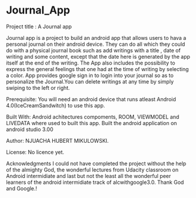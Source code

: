 # Journal_App

Project title : A Journal app

Journal app is a project to build an android app that allows users to hava a personal journal on their android device. 
They can do all which they could do with a physical journal book such as add writings with a title , date of writing and 
some content, except that the date here is generated by the app itself at the end of the writing. The App also includes the 
possibility to express the general feelings that one had at the time of writing by selecting a color. App provides google sign in 
to login into your journal so as to personalize the Journal.You can delete writings at any time by simply swiping to the left or 
right.

Prerequisite:
You will need an android device that runs atleast Android 4.0(IceCreamSandwitch) to use this app.

Built With:
 Android achitectures compoments, ROOM, VIEWMODEL and LIVEDATA where used to built this app. Built the android application on 
 android studio 3.00

Author:
NJUACHA HUBERT MIKULOWSKI. 

License:
No licence yet.

Acknowledgments
I could not have completed the project without the help of the almighty God, the wonderful lectures from Udacity classroom on 
Android intermidiate and last but not the least all the wonderful peer learners of the android intermidiate track of alcwithgoogle3.0. 
Thank God and Google.!
